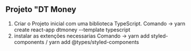  ## Projeto "DT Money 

1. Criar o Projeto inicial com uma biblioteca TypeScript. Comando -> yarn create react-app dtmoney --template typescript 
2. instalar as extenções necessarias   Comando -> yarn add styled-components / yarn add @types/styled-components


